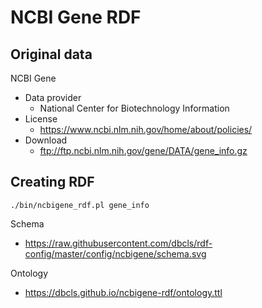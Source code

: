 # NCBI Gene RDF

## Original data

NCBI Gene

* Data provider
  * National Center for Biotechnology Information
* License
  * https://www.ncbi.nlm.nih.gov/home/about/policies/
* Download
  * ftp://ftp.ncbi.nlm.nih.gov/gene/DATA/gene_info.gz

## Creating RDF

```
./bin/ncbigene_rdf.pl gene_info
```

Schema
* https://raw.githubusercontent.com/dbcls/rdf-config/master/config/ncbigene/schema.svg

Ontology
* https://dbcls.github.io/ncbigene-rdf/ontology.ttl
